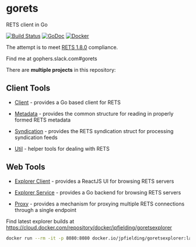 gorets
======

RETS client in Go

[![Build Status](https://travis-ci.org/jpfielding/gorets.svg?branch=master)](https://travis-ci.org/jpfielding/gorets)
[![GoDoc](https://godoc.org/github.com/jpfielding/gorets?status.svg)](https://godoc.org/github.com/jpfielding/gorets)
[![Docker](https://goreportcard.com/badge/github.com/jpfielding/gorets)](https://goreportcard.com/report/github.com/jpfielding/gorets)



The attempt is to meet [RETS 1.8.0](https://www.reso.org/specifications/) compliance.

Find me at gophers.slack.com#gorets


There are **multiple projects** in this repository:

## Client Tools

  * [Client](pkg/rets) - provides a Go based client for RETS

  * [Metadata](pkg/metadata) - provides the common structure for reading in properly formed RETS metadata

  * [Syndication](pkg/syndication) - provides the RETS syndication struct for processing syndication feeds 

  * [Util](pkg/util) - helper tools for dealing with RETS

## Web Tools

  * [Explorer Client](web/explorer) - provides a ReactJS UI for browsing RETS servers

  * [Explorer Service](pkg/explorer) - provides a Go backend for browsing RETS servers

  * [Proxy](pkg/proxy) - provides a mechanism for proxying multiple RETS connections through a single endpoint


Find latest explorer builds at https://cloud.docker.com/repository/docker/jpfielding/goretsexplorer

```sh
docker run --rm -it -p 8080:8080 docker.io/jpfielding/goretsexplorer:latest
```

